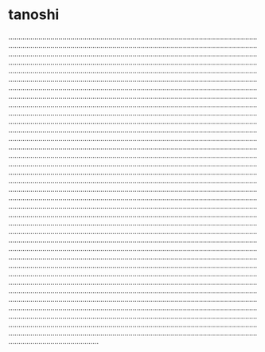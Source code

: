 # tanoshi
.............................................................................................................................................................................................................................................................................................................................................................................................................................................................................................................................................................................................................................................................................................................................................................................................................................................................................................................................................................................................................................................................................................................................................................................................................................................................................................................................................................................................................................................................................................................................................................................................................................................................................................................................................................................................................................................................................................................................................................................................................................................................................................................................................................................................................................................................................................................................................................................................................................................................................................................................................................................................................................................................................................................................................................................................................................................................................................................................................................................................................................................................................................................................................................................................................................................................................................................................................................................................................................................................................................................................................................................................................................................................................................................................................................................................................................................................................................................................................................................................................................................................................................................................................................................................................................................................................................................................................................................................................................................................................................................................................................................................................................................................................................